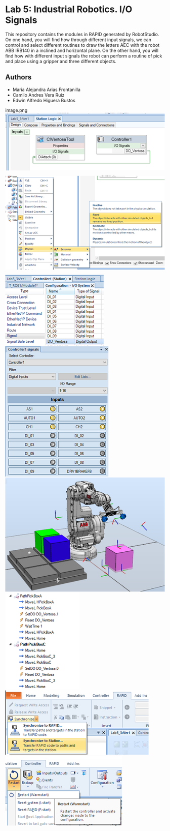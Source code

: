 # Lab 5: Industrial Robotics. I/O Signals

This repository contains the modules in RAPID generated by RobotStudio. On one hand, you will find how through different input signals, we can control and select different routines to draw the letters AEC with the robot ABB IRB140 in a inclined and horizontal plane. On the other hand, you will find how with different input signals the robot can perform a routine of pick and place using a gripper and three different objects.

## Authors

- Maria Alejandra Arias Frontanilla
- Camilo Andres Vera Ruiz
- Edwin Alfredo Higuera Bustos

image.png![](images/StationLogic.png)  

![](images/physics_pallet.png)  

![](images/signals.png)  
![](images/IO_Signals.png)  
![](images/robot.png)  
![](images/path_examples.png)  
![](images/synchronize.png)  
![](images/restart.png)  


